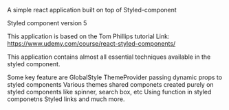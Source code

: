 A simple react application built on top of Styled-component

Styled component version 5

This application is based on the Tom Phillips tutorial
Link: https://www.udemy.com/course/react-styled-components/

This application contains almost all essential techniques available in the styled component.

Some key feature are
    GlobalStyle
    ThemeProvider
    passing dynamic props to styled components
    Various themes
    shared componets created purely on styled components like spinner, search box, etc
    Using function in styled componetns
    Styled links
    and much more.